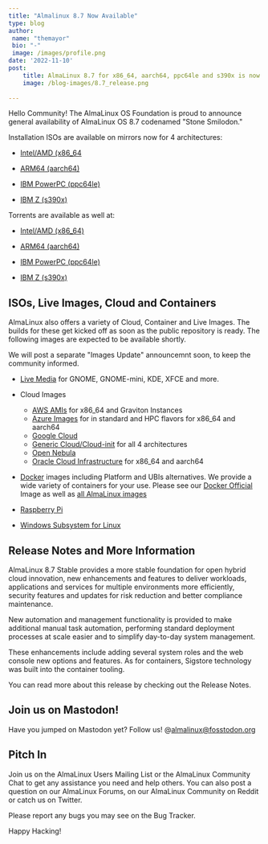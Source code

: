 ```yaml
---
title: "Almalinux 8.7 Now Available"
type: blog
author: 
 name: "themayor"
 bio: "-"
 image: /images/profile.png
date: '2022-11-10' 
post:
    title: AlmaLinux 8.7 for x86_64, aarch64, ppc64le and s390x is now available! 
    image: /blog-images/8.7_release.png
    
---
```

Hello Community! The AlmaLinux OS Foundation is proud to announce general availability of AlmaLinux OS 8.7 codenamed "Stone Smilodon."

Installation ISOs are available on mirrors now for 4 architectures:

* [Intel/AMD (x86_64](https://mirrors.almalinux.org/isos/x86_64/8.7.html)

* [ARM64 (aarch64)](https://mirrors.almalinux.org/isos/aarch64/8.7.html)

* [IBM PowerPC (ppc64le)](https://mirrors.almalinux.org/isos/ppc64le/8.7.html)

* [IBM Z (s390x)](https://mirrors.almalinux.org/isos/s390x/8.7.html)

Torrents are available as well at:

* [Intel/AMD (x86_64)](https://repo.almalinux.org/almalinux/8.7/isos/x86_64/AlmaLinux-8.7-x86_64.torrent)

* [ARM64 (aarch64)](https://repo.almalinux.org/almalinux/8.7/isos/aarch64/AlmaLinux-8.7-aarch64.torrent)

* [IBM PowerPC (ppc64le)](https://repo.almalinux.org/almalinux/8.7/isos/ppc64le/AlmaLinux-8.7-ppc64le.torrent)

* [IBM Z (s390x)](https://repo.almalinux.org/almalinux/8.7/isos/s390x/AlmaLinux-8.7-s390x.torrent)

## ISOs, Live Images, Cloud and Containers

AlmaLinux also offers a variety of Cloud, Container and Live Images. The builds for these get kicked off as soon as the public repository is ready. The following images are expected to be available shortly.

We will post a separate "Images Update" announcemnt soon, to keep the community informed.

* [Live Media](https://wiki.almalinux.org/LiveMedia.html) for GNOME, GNOME-mini, KDE, XFCE and more.

* Cloud Images
    * [AWS AMIs](https://wiki.almalinux.org/cloud/AWS.html) for x86_64 and Graviton Instances
    * [Azure Images](https://wiki.almalinux.org/cloud/Azure.html) for in standard and HPC flavors for x86_64 and aarch64
    * [Google Cloud](https://wiki.almalinux.org/cloud/Google.html)
    * [Generic Cloud/Cloud-init](https://wiki.almalinux.org/cloud/Generic-cloud-on-local.html) for all 4 architectures
    * [Open Nebula](https://wiki.almalinux.org/cloud/OpenNebula.html)
    * [Oracle Cloud Infrastructure](https://wiki.almalinux.org/cloud/OCI.html) for x86_64 and aarch64

*    [Docker](https://wiki.almalinux.org/containers/docker-images.html#about-almalinux-docker-images) images including Platform and UBIs alternatives. We provide a wide variety of containers for your use. Please see our [Docker Official](https://hub.docker.com/_/almalinux) Image as well as [all AlmaLinux images](https://hub.docker.com/u/almalinux)
*    [Raspberry Pi](https://wiki.almalinux.org/documentation/raspberry-pi.html)
*    [Windows Subsystem for Linux](https://wiki.almalinux.org/documentation/wsl.html)

## Release Notes and More Information

AlmaLinux 8.7 Stable provides a more stable foundation for open hybrid cloud innovation, new enhancements and features to deliver workloads, applications and services for multiple environments more efficiently, security features and updates for risk reduction and better compliance maintenance.

New automation and management functionality is provided to make additional manual task automation, performing standard deployment processes at scale easier and to simplify day-to-day system management.

These enhancements include adding several system roles and the web console new options and features. As for containers, Sigstore technology was built into the container tooling.

You can read more about this release by checking out the Release Notes.
## Join us on Mastodon!

Have you jumped on Mastodon yet? Follow us! @almalinux@fosstodon.org
## Pitch In

Join us on the AlmaLinux Users Mailing List or the AlmaLinux Community Chat to get any assistance you need and help others. You can also post a question on our AlmaLinux Forums, on our AlmaLinux Community on Reddit or catch us on Twitter.

Please report any bugs you may see on the Bug Tracker.

Happy Hacking!